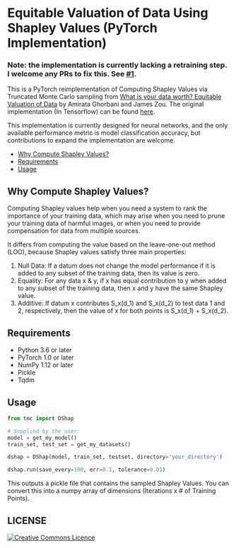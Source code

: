 # Equitable Valuation of Data Using Shapley Values (PyTorch Implementation)
### Note: the implementation is currently lacking a retraining step. I welcome any PRs to fix this. See [#1](https://github.com/ajsanjoaquin/Shapley_Valuation/issues/1).

This is a PyTorch reimplementation of Computing Shapley Values via Truncated Monte Carlo sampling from 
[What is your data worth? Equitable Valuation of Data](https://arxiv.org/abs/1904.02868) by Amirata Ghorbani and James Zou.
The original implementation (In Tensorflow) can be found [here](https://github.com/amiratag/DataShapley).

This implementation is currently designed for neural networks, and the only available performance metric is model classification accuracy, 
but contributions to expand the implementation are welcome. 

- [Why Compute Shapley Values?](#why-compute-shapley-values?)
- [Requirements](#requirements)
- [Usage](#usage)

## Why Compute Shapley Values?

Computing Shapley values help when you need a system to rank the importance of your training data, 
which may arise when you need to prune your training data of harmful images, 
or when you need to provide compensation for data from multiple sources.

It differs from computing the value based on the leave-one-out method (LOO), 
because Shapley values satisfy three main properties:

1. Null Data: If a datum does not change the model performance if it is added to any subset of the training data, then its value is zero.
2. Equality: For any data x & y, if x has equal contribution to y when added to any subset of the training data, then x and y have the same Shapley value. 
3. Additive: If datum x contributes S_x(d_1) and S_x(d_2) to test data 1 and 2, respectively, then the value of x for both points is S_x(d_1) + S_x(d_2).

## Requirements

* Python 3.6 or later
* PyTorch 1.0 or later
* NumPy 1.12 or later
* Pickle
* Tqdm

## Usage

```python
from tmc import DShap

# Supplied by the user:
model = get_my_model()
train_set, test_set = get_my_datasets()

dshap = DShap(model, train_set, testset, directory='your_directory')

dshap.run(save_every=100, err=0.1, tolerance=0.01)
```

This outputs a pickle file that contains the sampled Shapley Values. You can convert this into a numpy array of dimensions (Iterations x # of Training Points).


## LICENSE
<a rel="license" href="https://opensource.org/licenses/MIT"><img alt="Creative Commons Licence" style="border-width:0" src="https://upload.wikimedia.org/wikipedia/commons/thumb/0/0c/MIT_logo.svg/220px-MIT_logo.svg.png" /></a>
